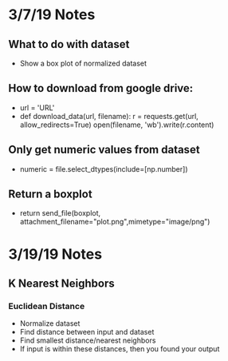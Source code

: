 # 3/7/19 Notes
## What to do with dataset
* Show a box plot of normalized dataset
## How to download from google drive:
* url = 'URL'
* def download_data(url, filename):
	r = requests.get(url, allow_redirects=True)
	open(filename, 'wb').write(r.content)

## Only get numeric values from dataset
* numeric = file.select_dtypes(include=[np.number])

## Return a boxplot
* return send_file(boxplot, attachment_filename="plot.png",mimetype="image/png")


# 3/19/19 Notes
## K Nearest Neighbors
### Euclidean Distance
* Normalize dataset 
* Find distance between input and dataset
* Find smallest distance/nearest neighbors
* If input is within these distances, then you found your output
